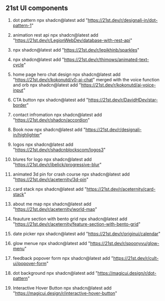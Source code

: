 ## 21st UI components


1. dot pattern
npx shadcn@latest add "https://21st.dev/r/designali-in/dot-pattern-1"


2. animation rest api 
npx shadcn@latest add "https://21st.dev/r/LegionWebDev/database-with-rest-api"


3. npx shadcn@latest add "https://21st.dev/r/lepikhinb/sparkles"

4. npx shadcn@latest add "https://21st.dev/r/thimows/animated-text-cycle"

5. home page hero chat design 
npx shadcn@latest add "https://21st.dev/r/kokonutd/v0-ai-chat"
merged with the voice function and orb npx shadcn@latest add "https://21st.dev/r/kokonutd/ai-voice-input"

6. CTA button 
npx shadcn@latest add "https://21st.dev/r/DavidHDev/star-border"


7. contact infromation 
npx shadcn@latest add "https://21st.dev/r/shadcn/accordion"


8. Book now
  npx shadcn@latest add "https://21st.dev/r/designali-in/highlighter"

9. logos 
npx shadcn@latest add "https://21st.dev/r/shadcnblockscom/logos3"

10. blures for logo
npx shadcn@latest add "https://21st.dev/r/ibelick/progressive-blur"

11. animated 3d pin for crash course 
npx shadcn@latest add "https://21st.dev/r/aceternity/3d-pin"

12. card stack 
npx shadcn@latest add "https://21st.dev/r/aceternity/card-stack"

13. about me map 
npx shadcn@latest add "https://21st.dev/r/aceternity/world-map"

14. feauture section with bento grid 
npx shadcn@latest add "https://21st.dev/r/aceternity/feature-section-with-bento-grid"

15. date picker 
npx shadcn@latest add "https://21st.dev/r/originui/calendar"

16. glow menue 
npx shadcn@latest add "https://21st.dev/r/spoonyvu/glow-menu"

17. feedback popover form
npx shadcn@latest add "https://21st.dev/r/cult-ui/popover-form"


18. dot background 
npx shadcn@latest add "https://magicui.design/r/dot-pattern"


19. Interactive Hover Button
npx shadcn@latest add "https://magicui.design/r/interactive-hover-button"

